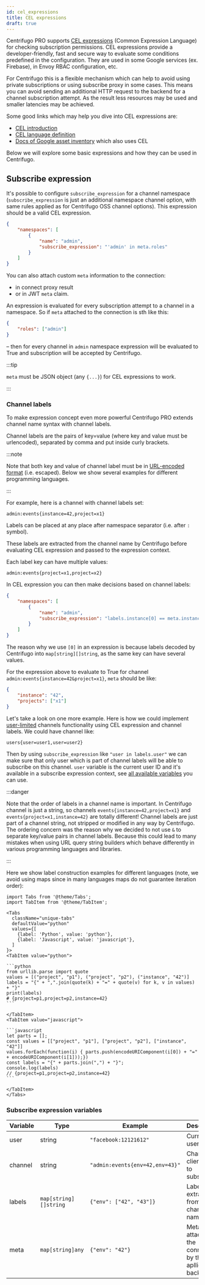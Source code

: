 ```yaml
---
id: cel_expressions
title: CEL expressions
draft: true
---
```


Centrifugo PRO supports [CEL expressions](https://opensource.google/projects/cel) (Common Expression Language) for checking subscription permissions. CEL expressions provide a developer-friendly, fast and secure way to evaluate some conditions predefined in the configuration. They are used in some Google services (ex. Firebase), in Envoy RBAC configuration, etc.

For Centrifugo this is a flexible mechanism which can help to avoid using private subscriptions or using subscribe proxy in some cases. This means you can avoid sending an additional HTTP request to the backend for a channel subscription attempt. As the result less resources may be used and smaller latencies may be achieved.

Some good links which may help you dive into CEL expressions are:

* [CEL introduction](https://github.com/google/cel-spec/blob/master/doc/intro.md)
* [CEL language definition](https://github.com/google/cel-spec/blob/master/doc/langdef.md)
* [Docs of Google asset inventory](https://cloud.google.com/asset-inventory/docs/monitoring-asset-changes-with-condition#using_cel) which also uses CEL

Below we will explore some basic expressions and how they can be used in Centrifugo.

## Subscribe expression

It's possible to configure `subscribe_expression` for a channel namespace (`subscribe_expression` is just an additional namespace channel option, with same rules applied as for Centrifugo OSS channel options). This expression should be a valid CEL expression.

```json title="config.json"
{
    "namespaces": [
        {
            "name": "admin",
            "subscribe_expression": "'admin' in meta.roles"
        }
    ]
}
```

You can also attach custom `meta` information to the connection:

* in connect proxy result
* or in JWT `meta` claim.

An expression is evaluated for every subscription attempt to a channel in a namespace. So if `meta` attached to the connection is sth like this:

```json
{
    "roles": ["admin"]
}
```

– then for every channel in `admin` namespace expression will be evaluated to True and subscription will be accepted by Centrifugo.

:::tip

`meta` must be JSON object (any `{...}`) for CEL expressions to work.

:::

### Channel labels

To make expression concept even more powerful Centrifugo PRO extends channel name syntax with channel labels.

Channel labels are the pairs of key=value (where key and value must be urlencoded), separated by comma and put inside curly brackets.

:::note

Note that both key and value of channel label must be in [URL-encoded format](https://en.wikipedia.org/wiki/Percent-encoding) (i.e. escaped). Below we show several examples for different programming languages. 

:::

For example, here is a channel with channel labels set:

```
admin:events{instance=42,project=x1}
```

Labels can be placed at any place after namespace separator (i.e. after `:` symbol).

These labels are extracted from the channel name by Centrifugo before evaluating CEL expression and passed to the expression context.

Each label key can have multiple values:

```
admin:events{project=x1,project=x2}
```

In CEL expression you can then make decisions based on channel labels:

```json title="config.json"
{
    "namespaces": [
        {
            "name": "admin",
            "subscribe_expression": "labels.instance[0] == meta.instance && labels.project[0] in meta.projects"
        }
    ]
}
```

The reason why we use `[0]` in an expression is because labels decoded by Centrifugo into `map[string][]string`, as the same key can have several values.

For the expression above to evaluate to True for channel `admin:events{instance=42&project=x1}`, `meta` should be like:

```json
{
    "instance": "42",
    "projects": ["x1"]
}
```

Let's take a look on one more example. Here is how we could implement [user-limited](../server/channels.md#user-channel-boundary-) channels functionality using CEL expression and channel labels. We could have channel like:

```
users{user=user1,user=user2}
```

Then by using `subscribe_expression` like `"user in labels.user"` we can make sure that only user which is part of channel labels will be able to subscribe on this channel. `user` variable is the current user ID and it's available in a subscribe expression context, see [all available variables](#subscribe-expression-variables) you can use.

:::danger

Note that the order of labels in a channel name is important. In Centrifugo channel is just a string, so channels `events{instance=42,project=x1}` and `events{project=x1,instance=42}` are totally different! Channel labels are just part of a channel string, not stripped or modified in any way by Centrifugo. The ordering concern was the reason why we decided to not use `&` to separate key/value pairs in channel labels. Because this could lead to many mistakes when using URL query string builders which behave differently in various programming languages and libraries.

:::

Here we show label construction examples for different languages (note, we avoid using maps since in many languages maps do not guarantee iteration order):

````mdx-code-block
import Tabs from '@theme/Tabs';
import TabItem from '@theme/TabItem';

<Tabs
  className="unique-tabs"
  defaultValue="python"
  values={[
    {label: 'Python', value: 'python'},
    {label: 'Javascript', value: 'javascript'},
  ]
}>
<TabItem value="python">

```python
from urllib.parse import quote
values = [("project", "p1"), ("project", "p2"), ("instance", "42")]
labels = "{" + ",".join(quote(k) + "=" + quote(v) for k, v in values) + "}"
print(labels)
# {project=p1,project=p2,instance=42}
```

</TabItem>
<TabItem value="javascript">

```javascript
let parts = [];
const values = [["project", "p1"], ["project", "p2"], ["instance", "42"]]
values.forEach(function(i) { parts.push(encodeURIComponent(i[0]) + "=" + encodeURIComponent(i[1]));})
const labels = "{" + parts.join(",") + "}";
console.log(labels)
// {project=p1,project=p2,instance=42}
```

</TabItem>
</Tabs>
````

### Subscribe expression variables

| Variable | Type | Example |  Description |
| ------------ | -------------- | ---- | ------------ |
| user       | string     | `"facebook:12121612"` |  Current user ID |
| channel    | string     | `"admin:events{env=42,env=43}"` | Channel client tries to subscribe      |
| labels     | `map[string][]string` | `{"env": ["42", "43"]}`  | Labels extracted from channel name |
| meta     | `map[string]any` | `{"env": "42"}` | Meta attached to the connection by the apllication backend |
